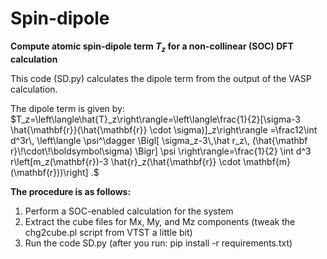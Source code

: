 # Spin-dipole
**Compute atomic spin-dipole term $T_z$ for a non-collinear (SOC) DFT calculation**

This code (SD.py) calculates the dipole term from the output of the VASP calculation.

The dipole term is given by:
$T_z=\left\langle\hat{T}_z\right\rangle=\left\langle\frac{1}{2}[\sigma-3 \hat{\mathbf{r}}(\hat{\mathbf{r}} \cdot \sigma)]_z\right\rangle =\frac12\int d^3r\, \left\langle \psi^\dagger \Bigl[ \sigma_z-3\,\hat r_z\, (\hat{\mathbf r}\!\cdot\!\boldsymbol\sigma) \Bigr] \psi \right\rangle=\frac{1}{2} \int d^3 r\left[m_z(\mathbf{r})-3 \hat{r}_z(\hat{\mathbf{r}} \cdot \mathbf{m}(\mathbf{r}))\right] .$

**The procedure is as follows:**
1. Perform a SOC-enabled calculation for the system
2. Extract the cube files for Mx, My, and Mz components (tweak the chg2cube.pl script from VTST a little bit)
3. Run the code SD.py (after you run: pip install -r requirements.txt)

